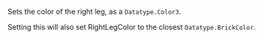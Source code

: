 Sets the color of the right leg, as a `Datatype.Color3`.

Setting this will also set RightLegColor to the closest
`Datatype.BrickColor`.